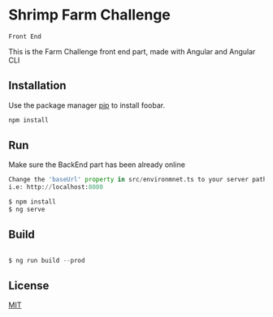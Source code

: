 # Shrimp Farm Challenge
`Front End`


This is the Farm Challenge front end part, made with Angular and Angular CLI

## Installation

Use the package manager [pip](https://pip.pypa.io/en/stable/) to install foobar.

```bash
npm install
```

## Run
Make sure the BackEnd part has been already online

```python
Change the 'baseUrl' property in src/environmnet.ts to your server path
i.e: http://localhost:8080

$ npm install
$ ng serve

```

## Build
```python

$ ng run build --prod

```

## License
[MIT](https://choosealicense.com/licenses/mit/)
